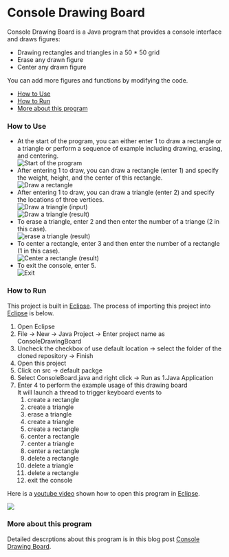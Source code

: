 Console Drawing Board
============
Console Drawing Board is a Java program that provides a console interface and draws figures:
- Drawing rectangles and triangles in a 50 * 50 grid
- Erase any drawn figure
- Center any drawn figure

You can add more figures and functions by modifying the code.

- [How to Use](#how-to-use)
- [How to Run](#how-to-run)
- [More about this program](#more-about-this-program)

### How to Use

- At the start of the program, you can either enter 1 to draw a rectangle or a triangle or perform a sequence of example including drawing, erasing, and centering.  
![Start of the program](https://raw.githubusercontent.com/ernie55ernie/ConsoleDrawingBoard/master/img/initialize.PNG)
- After entering 1 to draw, you can draw a rectangle (enter 1) and specify the weight, height, and the center of this rectangle.  
![Draw a rectangle](https://raw.githubusercontent.com/ernie55ernie/ConsoleDrawingBoard/master/img/rectangle.PNG)
- After entering 1 to draw, you can draw a triangle (enter 2) and specify the locations of three vertices.  
![Draw a triangle (input)](https://raw.githubusercontent.com/ernie55ernie/ConsoleDrawingBoard/master/img/triangle-1.PNG)  
![Draw a triangle (result)](https://raw.githubusercontent.com/ernie55ernie/ConsoleDrawingBoard/master/img/triangle-2.PNG)
- To erase a triangle, enter 2 and then enter the number of a triange (2 in this case).  
![erase a triangle (result)](https://raw.githubusercontent.com/ernie55ernie/ConsoleDrawingBoard/master/img/delete-1.PNG)
- To center a rectangle, enter 3 and then enter the number of a rectangle (1 in this case).  
![Center a rectangle (result)](https://raw.githubusercontent.com/ernie55ernie/ConsoleDrawingBoard/master/img/center-1.PNG)
- To exit the console, enter 5.  
![Exit](https://raw.githubusercontent.com/ernie55ernie/ConsoleDrawingBoard/master/img/exit.PNG)

### How to Run
This project is built in [Eclipse](https://www.eclipse.org/).
The process of importing this project into [Eclipse](https://www.eclipse.org/) is below.
1. Open Eclipse
2. File -> New -> Java Project -> Enter project name as ConsoleDrawingBoard
3. Uncheck the checkbox of use default location -> select the folder of the cloned repository -> Finish
4. Open this project
5. Click on src -> default packge
6. Select ConsoleBoard.java and right click -> Run as 1.Java Application
7. Enter 4 to perform the example usage of this drawing board  
It will launch a thread to trigger keyboard events to 
    1. create a rectangle
    2. create a triangle
    3. erase a triangle
    4. create a triangle
    5. create a rectangle
    6. center a rectangle
    7. center a triangle
    8. center a rectangle
    9. delete a rectangle
    10. delete a triangle
    11. delete a rectangle
    12. exit the console

Here is a [youtube video](http://www.youtube.com/watch?v=CJoeA0b90B8) shown how to open this program in [Eclipse](https://www.eclipse.org/).

[![](http://img.youtube.com/vi/CJoeA0b90B8/0.jpg)](http://www.youtube.com/watch?v=CJoeA0b90B8 "Youtube Video")

### More about this program
Detailed descrptions about this program is in this blog post [Console Drawing Board](https://ernie55ernie.github.io/java/2019/05/09/console-drawing-board.html).